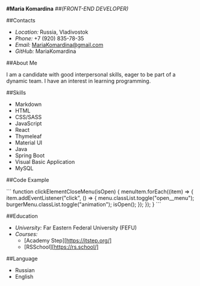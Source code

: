 **#Maria Komardina**
*##(FRONT-END DEVELOPER)*


##Contacts

- *Location:* Russia, Vladivostok
- *Phone:* +7 (920) 835-78-35
- *Email:* MariaKomardina@gmail.com
- *GitHub:* MariaKomardina


##About Me

I am a candidate with good interpersonal skills, eager to be part of a dynamic team. 
I have an interest in learning programming.


##Skills 

- Markdown
- HTML
- CSS/SASS
- JavaScript
- React
- Thymeleaf
- Material UI
- Java
- Spring Boot
- Visual Basic Application
- MySQL


##Code Example

\```
  function clickElementCloseMenu(isOpen) {
    menuItem.forEach((item) => {
      item.addEventListener("click", () => {
        menu.classList.toggle("open__menu");
        burgerMenu.classList.toggle("animation");
        isOpen();
      });
    });
  }
\```


##Education

- *University:* Far Eastern Federal University (FEFU)
- *Courses:*
    + [Academy Step][https://itstep.org/]
    + [RSSchool][https://rs.school/]


##Language

- Russian
- English